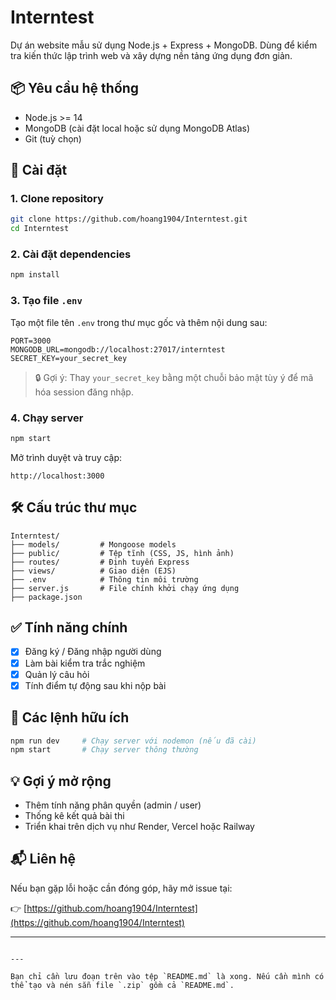 # Interntest

Dự án website mẫu sử dụng Node.js + Express + MongoDB. Dùng để kiểm tra kiến thức lập trình web và xây dựng nền tảng ứng dụng đơn giản.

## 📦 Yêu cầu hệ thống

- Node.js >= 14
- MongoDB (cài đặt local hoặc sử dụng MongoDB Atlas)
- Git (tuỳ chọn)

## 🚀 Cài đặt

### 1. Clone repository

```bash
git clone https://github.com/hoang1904/Interntest.git
cd Interntest
```
### 2. Cài đặt dependencies

```bash
npm install
```

### 3. Tạo file `.env`

Tạo một file tên `.env` trong thư mục gốc và thêm nội dung sau:

```env
PORT=3000
MONGODB_URL=mongodb://localhost:27017/interntest
SECRET_KEY=your_secret_key
```

> 🔒 Gợi ý: Thay `your_secret_key` bằng một chuỗi bảo mật tùy ý để mã hóa session đăng nhập.

### 4. Chạy server

```bash
npm start
```

Mở trình duyệt và truy cập:

```
http://localhost:3000
```

## 🛠️ Cấu trúc thư mục

```
Interntest/
├── models/         # Mongoose models
├── public/         # Tệp tĩnh (CSS, JS, hình ảnh)
├── routes/         # Định tuyến Express
├── views/          # Giao diện (EJS)
├── .env            # Thông tin môi trường
├── server.js       # File chính khởi chạy ứng dụng
├── package.json
```

## ✅ Tính năng chính

* [x] Đăng ký / Đăng nhập người dùng
* [x] Làm bài kiểm tra trắc nghiệm
* [x] Quản lý câu hỏi
* [x] Tính điểm tự động sau khi nộp bài

## 🧪 Các lệnh hữu ích

```bash
npm run dev     # Chạy server với nodemon (nếu đã cài)
npm start       # Chạy server thông thường
```

## 💡 Gợi ý mở rộng

* Thêm tính năng phân quyền (admin / user)
* Thống kê kết quả bài thi
* Triển khai trên dịch vụ như Render, Vercel hoặc Railway

## 📬 Liên hệ

Nếu bạn gặp lỗi hoặc cần đóng góp, hãy mở issue tại:

👉 [https://github.com/hoang1904/Interntest](https://github.com/hoang1904/Interntest)

---

```

---

Bạn chỉ cần lưu đoạn trên vào tệp `README.md` là xong. Nếu cần mình có thể tạo và nén sẵn file `.zip` gồm cả `README.md`.
```
